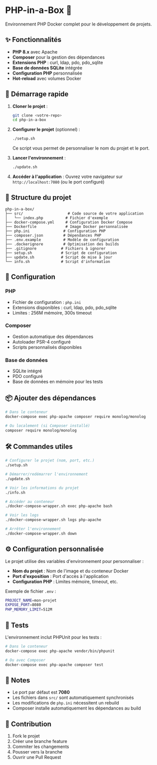 # PHP-in-a-Box 🚀

Environnement PHP Docker complet pour le développement de projets.

## ✨ Fonctionnalités

- **PHP 8.x** avec Apache
- **Composer** pour la gestion des dépendances
- **Extensions PHP** : curl, ldap, pdo, pdo_sqlite
- **Base de données SQLite** intégrée
- **Configuration PHP** personnalisée
- **Hot-reload** avec volumes Docker

## 🚀 Démarrage rapide

1. **Cloner le projet** :
   ```bash
   git clone <votre-repo>
   cd php-in-a-box
   ```

2. **Configurer le projet** (optionnel) :
   ```bash
   ./setup.sh
   ```
   Ce script vous permet de personnaliser le nom du projet et le port.

3. **Lancer l'environnement** :
   ```bash
   ./update.sh
   ```

4. **Accéder à l'application** :
   Ouvrez votre navigateur sur `http://localhost:7080` (ou le port configuré)

## 📁 Structure du projet

```
php-in-a-box/
├── src/                    # Code source de votre application
│   └── index.php          # Fichier d'exemple
├── docker-compose.yml     # Configuration Docker Compose
├── Dockerfile             # Image Docker personnalisée
├── php.ini               # Configuration PHP
├── composer.json         # Dépendances PHP
├── .env.example          # Modèle de configuration
├── .dockerignore         # Optimisation des builds
├── .gitignore           # Fichiers à ignorer
├── setup.sh             # Script de configuration
├── update.sh            # Script de mise à jour
└── info.sh              # Script d'information
```

## 🔧 Configuration

### PHP
- Fichier de configuration : `php.ini`
- Extensions disponibles : curl, ldap, pdo, pdo_sqlite
- Limites : 256M mémoire, 300s timeout

### Composer
- Gestion automatique des dépendances
- Autoloader PSR-4 configuré
- Scripts personnalisés disponibles

### Base de données
- SQLite intégré
- PDO configuré
- Base de données en mémoire pour les tests

## 📦 Ajouter des dépendances

```bash
# Dans le conteneur
docker-compose exec php-apache composer require monolog/monolog

# Ou localement (si Composer installé)
composer require monolog/monolog
```

## 🛠️ Commandes utiles

```bash
# Configurer le projet (nom, port, etc.)
./setup.sh

# Démarrer/redémarrer l'environnement
./update.sh

# Voir les informations du projet
./info.sh

# Accéder au conteneur
./docker-compose-wrapper.sh exec php-apache bash

# Voir les logs
./docker-compose-wrapper.sh logs php-apache

# Arrêter l'environnement
./docker-compose-wrapper.sh down
```

## ⚙️ Configuration personnalisée

Le projet utilise des variables d'environnement pour personnaliser :
- **Nom du projet** : Nom de l'image et du conteneur Docker
- **Port d'exposition** : Port d'accès à l'application
- **Configuration PHP** : Limites mémoire, timeout, etc.

Exemple de fichier `.env` :
```bash
PROJECT_NAME=mon-projet
EXPOSE_PORT=8080
PHP_MEMORY_LIMIT=512M
```

## 🧪 Tests

L'environnement inclut PHPUnit pour les tests :

```bash
# Dans le conteneur
docker-compose exec php-apache vendor/bin/phpunit

# Ou avec Composer
docker-compose exec php-apache composer test
```

## 📝 Notes

- Le port par défaut est **7080**
- Les fichiers dans `src/` sont automatiquement synchronisés
- Les modifications de `php.ini` nécessitent un rebuild
- Composer installe automatiquement les dépendances au build

## 🤝 Contribution

1. Fork le projet
2. Créer une branche feature
3. Commiter les changements
4. Pousser vers la branche
5. Ouvrir une Pull Request
